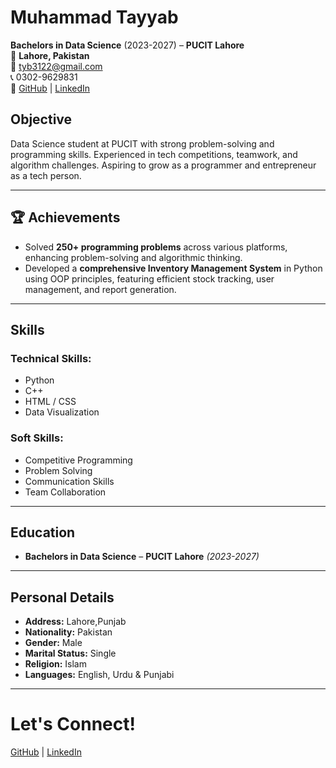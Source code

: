 #  Muhammad Tayyab  

 **Bachelors in Data Science** (2023-2027) – **PUCIT Lahore**  
📍 **Lahore, Pakistan**  
📧 [tyb3122@gmail.com](mailto:tyb3122@gmail.com)  
📞 0302-9629831  
🔗 [GitHub](https://github.com/tyb01) | [LinkedIn](https://www.linkedin.com/in/muhammad-tayyab-42792a262/)  

## Objective  
Data Science student at PUCIT with strong problem-solving and programming skills. Experienced in tech competitions, teamwork, and algorithm challenges. Aspiring to grow as a programmer and entrepreneur as a tech person. 

---

## 🏆 Achievements  
- Solved **250+ programming problems** across various platforms, enhancing problem-solving and algorithmic thinking.  
- Developed a **comprehensive Inventory Management System** in Python using OOP principles, featuring efficient stock tracking, user management, and report generation.  

---

##  Skills  
### **Technical Skills:**  
-  Python  
-  C++  
-  HTML / CSS  
-  Data Visualization

### **Soft Skills:**  
-  Competitive Programming  
-  Problem Solving  
-  Communication Skills  
-  Team Collaboration  

---

##  Education  
- **Bachelors in Data Science** – **PUCIT Lahore** *(2023-2027)*  

---

##  Personal Details  
- **Address:** Lahore,Punjab 
- **Nationality:** Pakistan  
- **Gender:** Male  
- **Marital Status:** Single  
- **Religion:** Islam   
- **Languages:** English, Urdu & Punjabi  

---

# **Let's Connect!**  
[GitHub](https://github.com/tyb01) | [LinkedIn](https://www.linkedin.com/in/muhammad-tayyab-42792a262/)  

